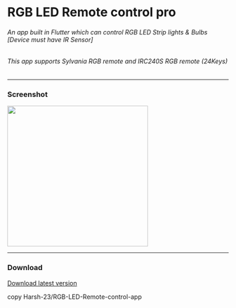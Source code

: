 # RGB LED Remote control pro
 
###### An app built in Flutter which can control RGB LED Strip lights & Bulbs [Device must have IR Sensor]
###### This app supports Sylvania RGB remote and IRC240S RGB remote (24Keys)

---
### Screenshot
<img src="https://telegra.ph/file/a8c2e920e2abefa996c77.png" width="320">  

---
### Download
[Download latest version](https://github.com/Harsh-23/RGB-LED-Remote-control-app/releases)

copy
Harsh-23/RGB-LED-Remote-control-app
